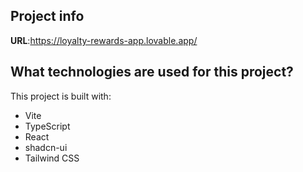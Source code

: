 
## Project info

**URL**:https://loyalty-rewards-app.lovable.app/

## What technologies are used for this project?

This project is built with:

- Vite
- TypeScript
- React
- shadcn-ui
- Tailwind CSS

